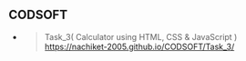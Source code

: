 ## CODSOFT


- > Task_3( Calculator using HTML, CSS & JavaScript )<br>https://nachiket-2005.github.io/CODSOFT/Task_3/
 
